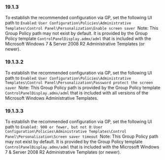 
### 19.1.3  
To establish the recommended configuration via GP, set the following UI path to `Enabled`: `User Configuration\Policies\Administrative Templates\Control Panel\Personalization\Enable screen saver `Note: This Group Policy path may not exist by default. It is provided by the Group Policy template `ControlPanelDisplay.admx/adml` that is included with the Microsoft Windows 7 & Server 2008 R2 Administrative Templates (or newer). 
### 19.1.3.2  
To establish the recommended configuration via GP, set the following UI path to `Enabled`: `User Configuration\Policies\Administrative Templates\Control Panel\Personalization\Password protect the screen saver `Note: This Group Policy path is provided by the Group Policy template `ControlPanelDisplay.admx/adml` that is included with all versions of the Microsoft Windows Administrative Templates.  
### 19.1.3.3  
To establish the recommended configuration via GP, set the following UI path to `Enabled: 900 or fewer, but not 0`: `User Configuration\Policies\Administrative Templates\Control Panel\Personalization\Screen saver timeout `Note: This Group Policy path may not exist by default. It is provided by the Group Policy template `ControlPanelDisplay.admx/adml` that is included with the Microsoft Windows 7 & Server 2008 R2 Administrative Templates (or newer). 